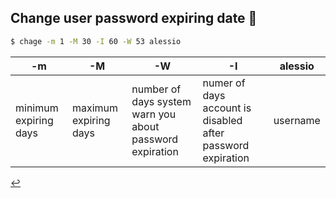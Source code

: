 ## Change user password expiring date 📅
```bash
$ chage -m 1 -M 30 -I 60 -W 53 alessio
```

| -m                    | -M                    | -W                                                       | -I                                                          | alessio  |
| --------------------- | --------------------- | -------------------------------------------------------- | ----------------------------------------------------------- | -------- |
| minimum expiring days | maximum expiring days | number of days system warn you about password expiration | numer of days account is disabled after password expiration | username |

[↩️](user-config.md)
